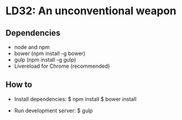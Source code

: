 LD32: An unconventional weapon
==============================

Dependencies
------------

* node and npm
* bower (npm install -g bower)
* gulp (npm install -g gulp)
* Livereload for Chrome (recommended)

How to
------

* Install dependencies:
  $ npm install
  $ bower install

* Run development server:
  $ gulp

